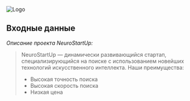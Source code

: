 ![Logo](https://camo.githubusercontent.com/ace14ee894d150192a7b05b12410738aa65528da742bbce69315a5f441320ea7/68747470733a2f2f692e696d6775722e636f6d2f495a4f525769492e706e67)

## __Входные данные__
*Описание проекта NeuroStartUp:*

> NeuroStartUp — динамически развивающийся стартап, специализирующийся на поиске с использованием новейших технологий искусственного интеллекта. Наши преимущества:
> * Высокая точность поиска
> * Высокая скорость поиска
> * Низкая цена